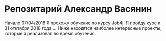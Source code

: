 # Репозитарий Александр Васянин
Начало 07/04/2018
Я прохожу обучение по курсу Job4j. Я пройду курс к 31 отктября 2018 года....
Ниже находятся наиболее интересные проекты, которые я реализовал во время обучения.
